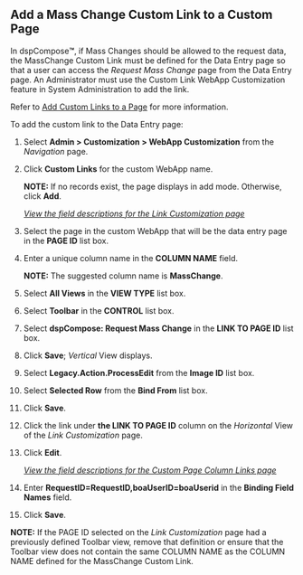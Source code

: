 ## Add a Mass Change Custom Link to a Custom Page

In dspCompose<span style="font-weight: bold;">™</span>, if Mass Changes
should be allowed to the request data, the MassChange Custom Link must
be defined for the Data Entry page so that a user can access the
*Request Mass Change* page from the Data Entry page. An Administrator
must use the Custom Link WebApp Customization feature in System
Administration to add the link.

Refer to [Add Custom Links to a Page](Add_a_Custom_Link.htm) for more
information.

To add the custom link to the Data Entry page:

1.  Select **Admin \> Customization \> WebApp Customization** from the
    *Navigation* page.

2.  Click **Custom Links** for the custom WebApp name.
    
    **NOTE:** If no records exist, the page displays in add mode.
    Otherwise, click **Add**.
    
    *[View the field descriptions for the Link Customization
    page](../Page_Desc/LinkCustomization.htm)*

3.  Select the page in the custom WebApp that will be the data entry
    page in the **PAGE ID** list box.

4.  Enter a unique column name in the **COLUMN NAME** field.
    
    **NOTE:** The suggested column name is
    <span style="font-weight: bold;">MassChange</span>.

5.  Select **All Views** in the **VIEW TYPE** list box.

6.  Select **Toolbar** in the **CONTROL** list box.

7.  Select **dspCompose: Request Mass Change** in the **LINK TO PAGE
    ID** list box.

8.  Click **Save**; *Vertical* View displays.

9.  Select **Legacy.Action.ProcessEdit** from the **Image ID** list box.

10. Select **Selected Row** from the **Bind From** list box.

11. Click **Save**.

12. Click the link under **the LINK TO PAGE ID** column on the
    *Horizontal* View of the *Link Customization* page.

13. Click **Edit**.
    
    *[View the field descriptions for the Custom Page Column Links
    page](../Page_Desc/Custom_Page_Column_Links.htm)*

14. Enter
    <span style="font-weight: bold;">RequestID=RequestID,boaUserID=boaUserid</span>
    in the <span style="font-weight: bold;">Binding Field Names</span>
    field.

15. Click **Save**.

**NOTE:** If the PAGE ID selected on the *Link Customization* page had a
previously defined Toolbar view, remove that definition or ensure that
the Toolbar view does not contain the same COLUMN NAME as the COLUMN
NAME defined for the MassChange Custom Link.
